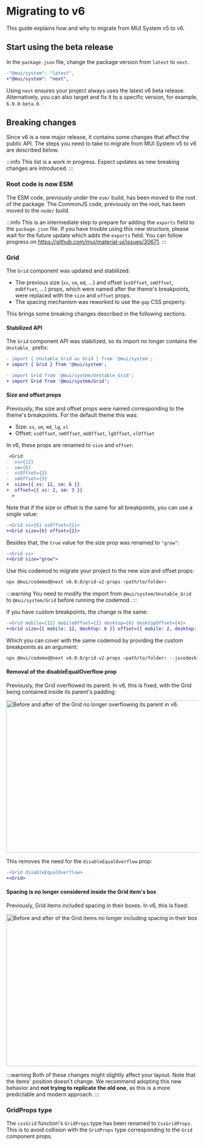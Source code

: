 # Migrating to v6

<p class="description">This guide explains how and why to migrate from MUI System v5 to v6.</p>

## Start using the beta release

In the `package.json` file, change the package version from `latest` to `next`.

```diff title="package.json"
-"@mui/system": "latest",
+"@mui/system": "next",
```

Using `next` ensures your project always uses the latest v6 beta release.
Alternatively, you can also target and fix it to a specific version, for example, `6.0.0-beta.0`.

## Breaking changes

Since v6 is a new major release, it contains some changes that affect the public API.
The steps you need to take to migrate from MUI System v5 to v6 are described below.

:::info
This list is a work in progress.
Expect updates as new breaking changes are introduced.
:::

### Root code is now ESM

The ESM code, previously under the `esm/` build, has been moved to the root of the package.
The CommonJS code, previously on the root, has been moved to the `node/` build.

:::info
This is an intermediate step to prepare for adding the `exports` field to the `package.json` file.
If you have trouble using this new structure, please wait for the future update which adds the `exports` field.
You can follow progress on https://github.com/mui/material-ui/issues/30671.
:::

### Grid

The `Grid` component was updated and stabilized:

- The previous size (`xs`, `sm`, `md`, ...) and offset (`xsOffset`, `smOffset`, `mdOffset`, ...) props, which were named after the theme's breakpoints, were replaced with the `size` and `offset` props.
- The spacing mechanism was reworked to use the `gap` CSS property.

This brings some breaking changes described in the following sections.

#### Stabilized API

The `Grid` component API was stabilized, so its import no longer contains the `Unstable_` prefix:

```diff
- import { Unstable_Grid as Grid } from '@mui/system';
+ import { Grid } from '@mui/system';
```

```diff
- import Grid from '@mui/system/Unstable_Grid';
+ import Grid from '@mui/system/Grid';
```

#### Size and offset props

Previously, the size and offset props were named corresponding to the theme's breakpoints.
For the default theme this was:

- Size: `xs`, `sm`, `md`, `lg`, `xl`
- Offset: `xsOffset`, `smOffset`, `mdOffset`, `lgOffset`, `xlOffset`

In v6, these props are renamed to `size` and `offset`:

```diff
 <Grid
-  xs={12}
-  sm={6}
-  xsOffset={2}
-  smOffset={3}
+  size={{ xs: 12, sm: 6 }}
+  offset={{ xs: 2, sm: 3 }}
  >
```

Note that if the size or offset is the same for all breakpoints, you can use a single value:

```diff
-<Grid xs={6} xsOffset={2}>
+<Grid size={6} offset={2}>
```

Besides that, the `true` value for the size prop was renamed to `"grow"`:

```diff
-<Grid xs>
+<Grid size="grow">
```

Use this codemod to migrate your project to the new size and offset props:

```bash
npx @mui/codemod@next v6.0.0/grid-v2-props <path/to/folder>
```

:::warning
You need to modify the import from `@mui/system/Unstable_Grid` to `@mui/system/Grid` before running the codemod.
:::

If you have custom breakpoints, the change is the same:

```diff
-<Grid mobile={12} mobileOffset={2} desktop={6} desktopOffset={4}>
+<Grid size={{ mobile: 12, desktop: 6 }} offset={{ mobile: 2, desktop: 4 }}>
```

Which you can cover with the same codemod by providing the custom breakpoints as an argument:

```bash
npx @mui/codemod@next v6.0.0/grid-v2-props <path/to/folder> --jscodeshift='--muiBreakpoints=mobile,desktop'
```

#### Removal of the disableEqualOverflow prop

Previously, the Grid overflowed its parent.
In v6, this is fixed, with the Grid being contained inside its parent's padding:

<img src="/static/material-ui/migration-v5/grid-overflow-change.png" style="width: 814px;" alt="Before and after of the Grid no longer overflowing its parent in v6." width="1628" height="400" />

This removes the need for the `disableEqualOverflow` prop:

```diff
-<Grid disableEqualOverflow>
+<Grid>
```

#### Spacing is no longer considered inside the Grid item's box

Previously, Grid items included spacing in their boxes.
In v6, this is fixed:

<img src="/static/material-ui/migration-v5/grid-spacing-change.png" style="width: 814px;" alt="Before and after of the Grid items no longer including spacing in their box." width="1628" height="400" />

:::warning
Both of these changes might slightly affect your layout.
Note that the items' position doesn't change.
We recommend adopting this new behavior and **not trying to replicate the old one**, as this is a more predictable and modern approach.
:::

### GridProps type

The `cssGrid` function's `GridProps` type has been renamed to `CssGridProps`.
This is to avoid collision with the `GridProps` type corresponding to the `Grid` component props.
